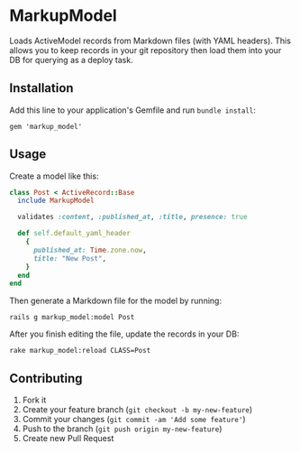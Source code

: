 # MarkupModel

Loads ActiveModel records from Markdown files (with YAML headers). This allows you to keep records in your git repository then load them into your DB for querying as a deploy task.

## Installation

Add this line to your application's Gemfile and run `bundle install`:

    gem 'markup_model'

## Usage

Create a model like this:

```ruby
class Post < ActiveRecord::Base
  include MarkupModel

  validates :content, :published_at, :title, presence: true

  def self.default_yaml_header
    {
      published_at: Time.zone.now,
      title: "New Post",
    }
  end
end
```

Then generate a Markdown file for the model by running:

```
rails g markup_model:model Post
```

After you finish editing the file, update the records in your DB:

```
rake markup_model:reload CLASS=Post
```

## Contributing

1. Fork it
2. Create your feature branch (`git checkout -b my-new-feature`)
3. Commit your changes (`git commit -am 'Add some feature'`)
4. Push to the branch (`git push origin my-new-feature`)
5. Create new Pull Request

